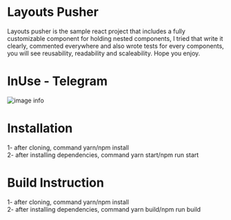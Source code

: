 # Layouts Pusher
Layouts pusher is the sample react project that includes a fully customizable component for holding nested components, I tried that write it clearly, commented everywhere and also wrote tests for every components, you will see reusability, readability and scaleability.
Hope you enjoy.

# InUse - Telegram
![image info](telegram-sample.gif)

# Installation
1- after cloning, command yarn/npm install
<br />
2- after installing dependencies, command yarn start/npm run start

# Build Instruction
1- after cloning, command yarn/npm install
<br />
2- after installing dependencies, command yarn build/npm run build

